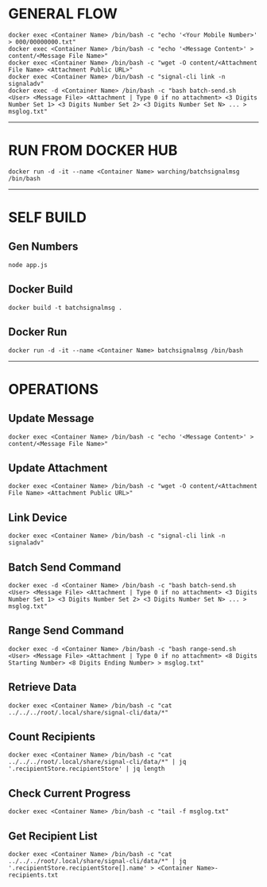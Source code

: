 # GENERAL FLOW
```
docker exec <Container Name> /bin/bash -c "echo '<Your Mobile Number>' > 000/00000000.txt"
docker exec <Container Name> /bin/bash -c "echo '<Message Content>' > content/<Message File Name>"
docker exec <Container Name> /bin/bash -c "wget -O content/<Attachment File Name> <Attachment Public URL>"
docker exec <Container Name> /bin/bash -c "signal-cli link -n signaladv"
docker exec -d <Container Name> /bin/bash -c "bash batch-send.sh <User> <Message File> <Attachment | Type 0 if no attachment> <3 Digits Number Set 1> <3 Digits Number Set 2> <3 Digits Number Set N> ... > msglog.txt"
```
---
# RUN FROM DOCKER HUB
```
docker run -d -it --name <Container Name> warching/batchsignalmsg /bin/bash
```
---
# SELF BUILD
## Gen Numbers
```
node app.js
```
## Docker Build
```
docker build -t batchsignalmsg .
```
## Docker Run
```
docker run -d -it --name <Container Name> batchsignalmsg /bin/bash
```
---
# OPERATIONS
## Update Message
```
docker exec <Container Name> /bin/bash -c "echo '<Message Content>' > content/<Message File Name>"
```
## Update Attachment
```
docker exec <Container Name> /bin/bash -c "wget -O content/<Attachment File Name> <Attachment Public URL>"
```
## Link Device
```
docker exec <Container Name> /bin/bash -c "signal-cli link -n signaladv"
```
## Batch Send Command
```
docker exec -d <Container Name> /bin/bash -c "bash batch-send.sh <User> <Message File> <Attachment | Type 0 if no attachment> <3 Digits Number Set 1> <3 Digits Number Set 2> <3 Digits Number Set N> ... > msglog.txt"
```
## Range Send Command
```
docker exec -d <Container Name> /bin/bash -c "bash range-send.sh <User> <Message File> <Attachment | Type 0 if no attachment> <8 Digits Starting Number> <8 Digits Ending Number> > msglog.txt"
```
## Retrieve Data
```
docker exec <Container Name> /bin/bash -c "cat ../../../root/.local/share/signal-cli/data/*"
```
## Count Recipients
```
docker exec <Container Name> /bin/bash -c "cat ../../../root/.local/share/signal-cli/data/*" | jq '.recipientStore.recipientStore' | jq length
```
## Check Current Progress
```
docker exec <Container Name> /bin/bash -c "tail -f msglog.txt"
```
## Get Recipient List
```
docker exec <Container Name> /bin/bash -c "cat ../../../root/.local/share/signal-cli/data/*" | jq '.recipientStore.recipientStore[].name' > <Container Name>-recipients.txt
```
